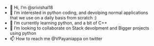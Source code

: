 - 👋 Hi, I’m @srivishal18
- 👀 I’m interested in python coding, and devolping normal applications that we use on a daily basis from scratch :)
- 🌱 I’m currently learning python, and a bit of C++
- 💞️ I’m looking to collaborate on Stack devolpment and Bigger projects using python
- 📫 How to reach me @VPayaniappa on twitter

<!---
srivishal18/srivishal18 is a ✨ special ✨ repository because its `README.md` (this file) appears on your GitHub profile.
You can click the Preview link to take a look at your changes.
--->
